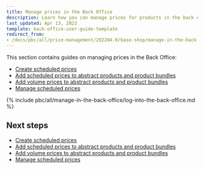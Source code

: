 ```yaml
---
title: Manage prices in the Back Office
description: Learn how you can manage prices for products in the back office for your Spryker based projects.
last_updated: Apr 13, 2023
template: back-office-user-guide-template
redirect_from:
- /docs/pbc/all/price-management/202204.0/base-shop/manage-in-the-back-office/log-into-the-back-office.html
---
```


This section contains guides on managing prices in the Back Office:

- [Create scheduled prices](/docs/pbc/all/price-management/latest/base-shop/manage-in-the-back-office/create-scheduled-prices.html)
- [Add scheduled prices to abstract products and product bundles](/docs/pbc/all/price-management/latest/base-shop/manage-in-the-back-office/add-scheduled-prices-to-abstract-products-and-product-bundles.html)
- [Add volume prices to abstract products and product bundles](/docs/pbc/all/price-management/latest/base-shop/manage-in-the-back-office/add-volume-prices-to-abstract-products-and-product-bundles.html)
- [Manage scheduled prices](/docs/pbc/all/price-management/latest/base-shop/manage-in-the-back-office/manage-scheduled-prices.html)

{% include pbc/all/manage-in-the-back-office/log-into-the-back-office.md %} <!-- To edit, see /_includes/pbc/all/manage-in-the-back-office/log-into-the-back-office.md -->

## Next steps

- [Create scheduled prices](/docs/pbc/all/price-management/latest/base-shop/manage-in-the-back-office/create-scheduled-prices.html)
- [Add scheduled prices to abstract products and product bundles](/docs/pbc/all/price-management/latest/base-shop/manage-in-the-back-office/add-scheduled-prices-to-abstract-products-and-product-bundles.html)
- [Add volume prices to abstract products and product bundles](/docs/pbc/all/price-management/latest/base-shop/manage-in-the-back-office/add-volume-prices-to-abstract-products-and-product-bundles.html)
- [Manage scheduled prices](/docs/pbc/all/price-management/latest/base-shop/manage-in-the-back-office/manage-scheduled-prices.html)
